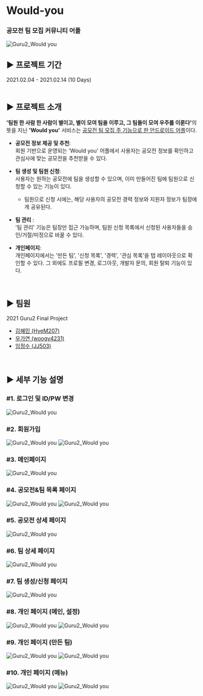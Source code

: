 # Would-you
### 공모전 팀 모집 커뮤니티 어플 
![Guru2_Would you](./image/slide0.PNG)


## ▶ 프로젝트 기간  
  2021.02.04 - 2021.02.14 (10 Days) 
<br/><br/>    

## ▶ 프로젝트 소개
<b>'팀원 한 사람 한 사람이 별이고, 별이 모여 팀을 이루고, 그 팀들이 모여 우주를 이룬다'</b>의 뜻을 지닌 <b>'Would you'</b> 서비스는 <u>공모전 팀 모집 주 기능으로 한 안드로이드 어플</u>이다.  
- <b> 공모전 정보 제공 및 추천</b>: <br/>
 회원 기반으로 운영되는 'Would you' 어플에서 사용자는 공모전 정보를 확인하고 관심사에 맞는 공모전을 추천받을 수 있다.  
 
- <b> 팀 생성 및 팀원 신청</b>: <br/>
사용자는 원하는 공모전에 팀을 생성할 수 있으며, 이미 만들어진 팀에 팀원으로 신청할 수 있는 기능이 있다. 
  - 팀원으로 신청 시에는, 해당 사용자의 공모전 경력 정보와 지원자 정보가 팀장에게 공유된다.  
  
- <b> 팀 관리 </b>: <br/> 
'팀 관리' 기능은 팀장만 접근 가능하며, 팀원 신청 목록에서 신청된 사용자들을 승인/거절/미정으로 바꿀 수 있다.

- <b> 개인페이지</b>: <br/>
 개인페이지에서는 '만든 팀', '신청 목록', '경력', '관심 목록'을 탭 레이아웃으로 확인할 수 있다. 그 외에도 프로필 변경, 로그아웃, 개발자 문의, 회원 탈퇴 기능이 있다.  
<br/>  

## ▶ 팀원 
2021 Guru2 Final Project  
- [김혜민 (HyeM207)](https://github.com/HyeM207)  
- [우가연 (woogy4231)](https://github.com/woogy4231)  
- [임정수 (JJ503)](https://github.com/JJ503)  
<br/><br/>  

## ▶ 세부 기능 설명
### #1. 로그인 및 ID/PW 변경
![Guru2_Would you](./image/slide3.PNG)

### #2. 회원가입
![Guru2_Would you](./image/slide4.PNG)
![Guru2_Would you](./image/slide5.PNG)
<br/> 

### #3. 메인페이지
![Guru2_Would you](./image/slide6.PNG)
<br/> 

### #4. 공모전&팀 목록 페이지
![Guru2_Would you](./image/slide7.PNG)
![Guru2_Would you](./image/slide8.PNG)
<br/> 

### #5. 공모전 상세 페이지
![Guru2_Would you](./image/slide9.PNG)
<br/> 

### #6. 팀 상세 페이지
![Guru2_Would you](./image/slide10.PNG)
<br/> 

### #7. 팀 생성/신청 페이지
![Guru2_Would you](./image/slide11.PNG)
<br/> 

### #8. 개인 페이지 (메인, 설정)
![Guru2_Would you](./image/slide12.PNG)
![Guru2_Would you](./image/slide13.PNG)
<br/> 

### #9. 개인 페이지 (만든 팀)
![Guru2_Would you](./image/slide14.PNG)
![Guru2_Would you](./image/slide15.PNG)
<br/> 

### #10. 개인 페이지 (메뉴)
![Guru2_Would you](./image/slide16.PNG)
![Guru2_Would you](./image/slide17.PNG)
<br/> 
